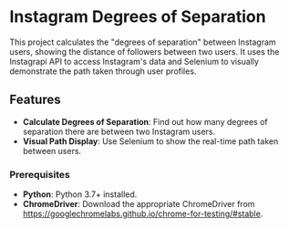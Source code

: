 ﻿# Instagram Degrees of Separation

This project calculates the "degrees of separation" between Instagram users, showing the distance of followers between two users. It uses the Instagrapi API to access Instagram's data and Selenium to visually demonstrate the path taken through user profiles.

## Features

- **Calculate Degrees of Separation**: Find out how many degrees of separation there are between two Instagram users.
- **Visual Path Display**: Use Selenium to show the real-time path taken between users.

### Prerequisites

- **Python**: Python 3.7+ installed.
- **ChromeDriver**: Download the appropriate ChromeDriver from https://googlechromelabs.github.io/chrome-for-testing/#stable.

